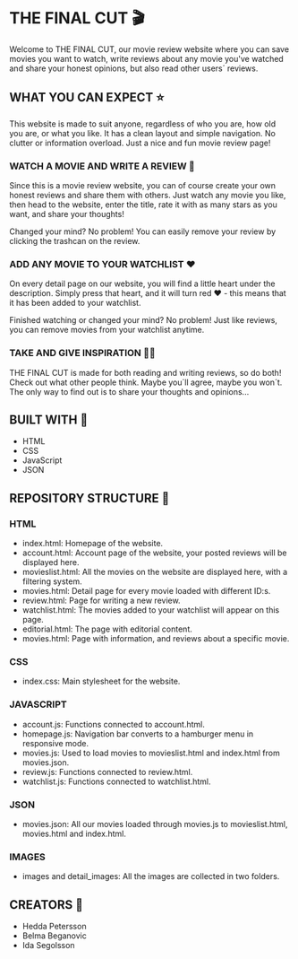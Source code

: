 # THE FINAL CUT 🎬

Welcome to THE FINAL CUT, our movie review website where you can save movies you want to watch, write reviews about any movie you've watched and share your honest opinions, but also read other users´ reviews.

## WHAT YOU CAN EXPECT ⭐️

This website is made to suit anyone, regardless of who you are, how old you are, or what you like. It has a clean layout and simple navigation. No clutter or information overload. Just a nice and fun movie review page!

### WATCH A MOVIE AND WRITE A REVIEW 👀

Since this is a movie review website, you can of course create your own honest reviews and share them with others. Just watch any movie you like, then head to the website, enter the title, rate it with as many stars as you want, and share your thoughts!

Changed your mind?
No problem!
You can easily remove your review by clicking the trashcan on the review.

### ADD ANY MOVIE TO YOUR WATCHLIST ❤️

On every detail page on our website, you will find a little heart under the description. Simply press that heart, and it will turn red ❤️ - this means that it has been added to your watchlist.

Finished watching or changed your mind? No problem! Just like reviews, you can remove movies from your watchlist anytime.

### TAKE AND GIVE INSPIRATION 🤝🏽

THE FINAL CUT is made for both reading and writing reviews, so do both! Check out what other people think. Maybe you´ll agree, maybe you won´t. The only way to find out is to share your thoughts and opinions...

## BUILT WITH 🧱

- HTML
- CSS
- JavaScript
- JSON

## REPOSITORY STRUCTURE 🦿

### HTML

- index.html:
  Homepage of the website.
- account.html:
  Account page of the website, your posted reviews will be displayed here.
- movieslist.html:
  All the movies on the website are displayed here, with a filtering system.
- movies.html:
  Detail page for every movie loaded with different ID:s.
- review.html:
  Page for writing a new review.
- watchlist.html:
  The movies added to your watchlist will appear on this page.
- editorial.html:
  The page with editorial content.
- movies.html:
  Page with information, and reviews about a specific movie.

### CSS

- index.css:
  Main stylesheet for the website.

### JAVASCRIPT

- account.js:
  Functions connected to account.html.
- homepage.js:
  Navigation bar converts to a hamburger menu in responsive mode.
- movies.js:
  Used to load movies to movieslist.html and index.html from movies.json.
- review.js:
  Functions connected to review.html.
- watchlist.js:
  Functions connected to watchlist.html.

### JSON

- movies.json:
  All our movies loaded through movies.js to movieslist.html, movies.html and index.html.

### IMAGES

- images and detail_images:
  All the images are collected in two folders.

## CREATORS 🧠

- Hedda Petersson
- Belma Beganovic
- Ida Segolsson
